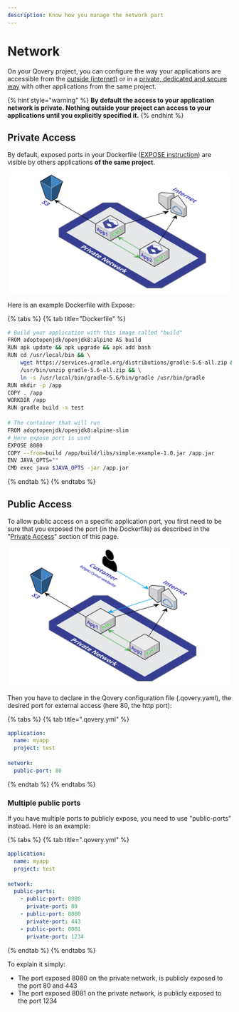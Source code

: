 ```yaml
---
description: Know how you manage the network part
---
```


# Network

On your Qovery project, you can configure the way your applications are accessible from the [outside \(internet\)](./#public-access) or in a [private, dedicated and secure way](./#private-access) with other applications from the same project.

{% hint style="warning" %}
**By default the access to your application network is private. Nothing outside your project can access to your applications until you explicitly specified it.**
{% endhint %}

## Private Access

By default, exposed ports in your Dockerfile \([EXPOSE instruction](https://docs.docker.com/engine/reference/builder/#expose)\) are visible by others applications **of the same project**.

![](../../.gitbook/assets/qovery-private-network.png)

Here is an example Dockerfile with Expose:

{% tabs %}
{% tab title="Dockerfile" %}
```bash
# Build your application with this image called "build"
FROM adoptopenjdk/openjdk8:alpine AS build
RUN apk update && apk upgrade && apk add bash
RUN cd /usr/local/bin && \
    wget https://services.gradle.org/distributions/gradle-5.6-all.zip && \
    /usr/bin/unzip gradle-5.6-all.zip && \
    ln -s /usr/local/bin/gradle-5.6/bin/gradle /usr/bin/gradle
RUN mkdir -p /app
COPY . /app
WORKDIR /app
RUN gradle build -x test

# The container that will run
FROM adoptopenjdk/openjdk8:alpine-slim
# Here expose port is used
EXPOSE 8080
COPY --from=build /app/build/libs/simple-example-1.0.jar /app.jar
ENV JAVA_OPTS=""
CMD exec java $JAVA_OPTS -jar /app.jar
```
{% endtab %}
{% endtabs %}

## Public Access

To allow public access on a specific application port, you first need to be sure that you exposed the port \(in the Dockerfile\) as described in the "[Private Access](./#private-access)" section of this page.

![](../../.gitbook/assets/qovery-pulic-network.png)

Then you have to declare in the Qovery configuration file \(.qovery.yaml\), the desired port for external access \(here 80, the http port\):

{% tabs %}
{% tab title=".qovery.yml" %}
```yaml
application:
  name: myapp
  project: test

network:
  public-port: 80
```
{% endtab %}
{% endtabs %}

### Multiple public ports

If you have multiple ports to publicly expose, you need to use "public-ports" instead. Here is an example:

{% tabs %}
{% tab title=".qovery.yml" %}
```yaml
application:
  name: myapp
  project: test

network:
  public-ports:
    - public-port: 8080
      private-port: 80
    - public-port: 8080
      private-port: 443
    - public-port: 8081
      private-port: 1234
```
{% endtab %}
{% endtabs %}

To explain it simply:

* The port exposed 8080 on the private network, is publicly exposed to the port 80 and 443
* The port exposed 8081 on the private network, is publicly exposed to the port 1234

